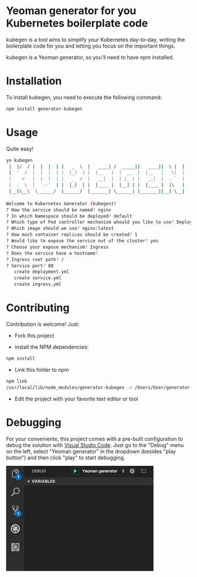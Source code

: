 # Yeoman generator for you Kubernetes boilerplate code

kubegen is a tool aims to simplify your Kubernetes day-to-day, writing the boilerplate code for you and letting you focus on the important things.

kubegen is a Yeoman generator, so you'll need to have npm installed.

# Installation

To install kubegen, you need to execute the following command:

```bash
npm install generator-kubegen
```

# Usage

Quite easy!

```bash
yo kubegen
 |  |/  / |  |  |  | |   _  \  |   ____| /  _____||   ____||  \ |  |
 |  '  /  |  |  |  | |  |_)  | |  |__   |  |  __  |  |__   |   \|  |
 |    <   |  |  |  | |   _  <  |   __|  |  | |_ | |   __|  |  . `  |
 |  .  \  |  `--'  | |  |_)  | |  |____ |  |__| | |  |____ |  |\   |
 |__|\__\  \______/  |______/  |_______| \______| |_______||__| \__|

Welcome to Kubernetes Generator (kubegen)!
? How the service should be named? nginx
? In which Namespace should be deployed? default
? Which type of Pod controller mechanism whould you like to use? Deployment
? Which image should we use? nginx:latest
? How much container replicas should be created? 1
? Would like to expose the service out of the cluster? yes
? Choose your expose mechanism? Ingress
? Does the service have a hostname?
? Ingress root path? /
? Service port? 80
   create deployment.yml
   create service.yml
   create ingress.yml
```

# Contributing

Contribution is welcome! Just:

- Fork this project

- install the NPM dependencies:

```bash
npm install
```

- Link this folder to npm

```bash
npm link
/usr/local/lib/node_modules/generator-kubegen -> /Users/User/generator-kubegen
```

- Edit the project with your favorite text editor or tool

# Debugging

For your conveniente, this project comes with a pre-built configuration to debug the solution with [Visual Studio Code](https://code.visualstudio.com). Just go to the "Debug" menu on the left, select "Yeoman generator" in the dropdown (besides "play button") and then click "play" to start debugging.

![debug with VSCode](docs/debug.png)